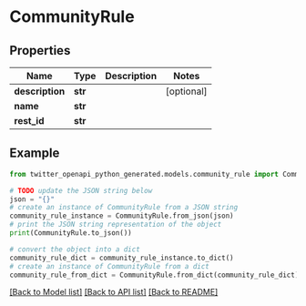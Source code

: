 # CommunityRule


## Properties

Name | Type | Description | Notes
------------ | ------------- | ------------- | -------------
**description** | **str** |  | [optional] 
**name** | **str** |  | 
**rest_id** | **str** |  | 

## Example

```python
from twitter_openapi_python_generated.models.community_rule import CommunityRule

# TODO update the JSON string below
json = "{}"
# create an instance of CommunityRule from a JSON string
community_rule_instance = CommunityRule.from_json(json)
# print the JSON string representation of the object
print(CommunityRule.to_json())

# convert the object into a dict
community_rule_dict = community_rule_instance.to_dict()
# create an instance of CommunityRule from a dict
community_rule_from_dict = CommunityRule.from_dict(community_rule_dict)
```
[[Back to Model list]](../README.md#documentation-for-models) [[Back to API list]](../README.md#documentation-for-api-endpoints) [[Back to README]](../README.md)


